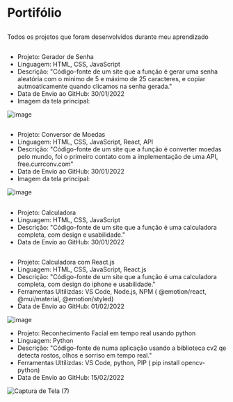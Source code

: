 # Portifólio

##
Todos os projetos que foram desenvolvidos durante meu aprendizado
##
- Projeto: Gerador de Senha
- Linguagem: HTML, CSS, JavaScript
- Descrição: "Código-fonte de um site que a função é gerar uma senha aleatória com o minimo de 5 e máximo de 25 caracteres, e copiar autmoaticamente quando clicamos na senha gerada."
- Data de Envio ao GitHub: 30/01/2022
- Imagem da tela principal:
 
 ![image](https://user-images.githubusercontent.com/15204919/151716530-9f7483f4-b89d-427a-971d-dd4270e302e8.png)
 
##
- Projeto: Conversor de Moedas
- Linguagem: HTML, CSS, JavaScript, React, API
- Descrição: "Código-fonte de um site que a função é converter moedas pelo mundo, foi o primeiro contato com a implementação de uma API, free.currconv.com"
- Data de Envio ao GitHub: 30/01/2022
- Imagem da tela principal:

![image](https://user-images.githubusercontent.com/15204919/151716717-8a10c44f-424e-4811-b4b4-3d0d95739508.png)

##
- Projeto: Calculadora
- Linguagem: HTML, CSS, JavaScript
- Descrição: "Código-fonte de um site que a função é uma calculadora completa, com design e usabilidade."
- Data de Envio ao GitHub: 30/01/2022

##
- Projeto: Calculadora com React.js
- Linguagem: HTML, CSS, JavaScript, React.js
- Descrição: "Código-fonte de um site que a função é uma calculadora completa, com design do iphone e usabilidade."
- Ferramentas Ultilizdas: VS Code, Node.js, NPM ( @emotion/react, @mui/material, @emotion/styled)
- Data de Envio ao GitHub: 01/02/2022

![image](https://user-images.githubusercontent.com/15204919/152021675-cdecf997-6e3d-4ffd-96b4-3ea6278f97db.png)


- Projeto: Reconhecimento Facial em tempo real usando python
- Linguagem: Python
- Descrição: "Código-fonte de numa aplicação usando a biblioteca cv2 qe detecta rostos, olhos e sorriso em tempo real."
- Ferramentas Ultilizdas: VS Code, python, PIP ( pip install opencv-python)
- Data de Envio ao GitHub: 15/02/2022

![Captura de Tela (7)](https://user-images.githubusercontent.com/15204919/154173843-cfcffc42-793c-433a-b2fc-726fc69439a3.png)

